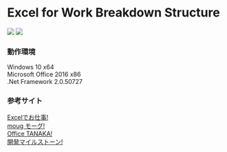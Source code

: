 # Excel for Work Breakdown Structure

![](https://img.shields.io/badge/-10(x64)-0078D6.svg?logo=windows&style=flat)
![](https://img.shields.io/badge/-2016(x86)-217346.svg?logo=microsoft-excel&style=flat)


### 動作環境
Windows 10 x64  
Microsoft Office 2016 x86  
.Net Framework 2.0.50727  










### 参考サイト
[Excelでお仕事!](http://www.ne.jp/asahi/excel/inoue/)  
[moug モーグ!](https://www.moug.net/)  
[Office TANAKA!](http://officetanaka.net)  
[開発マイルストーン!](http://zudajijp.zouri.jp/km/)  
